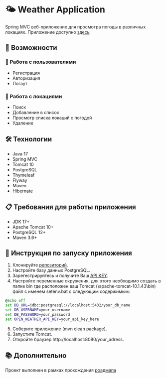# 🌤️ Weather Application
Spring MVC веб-приложение для просмотра погоды в различных локациях.
Приложение доступно [здесь](http://5.188.29.53:8080/)

## 🚀 Возможности

### 👥 Работа с пользователями
-  Регистрация
-  Авторизация
-  Логаут

### 📍 Работа с локациями
- Поиск
- Добавление в список
- Просмотр списка локаций с погодой
- Удаление

## 🛠 Технологии
- Java 17
- Spring MVC
- Tomcat 10
- PostgreSQL
- Thymeleaf
- Flyway
- Maven
- Hibernate


## 📋 Требования для работы приложения
- JDK 17+
- Apache Tomcat 10+
- PostgreSQL 12+
- Maven 3.6+


## 🚀 Инструкция по запуску приложения
1. Клонируйте [репозиторий](https://github.com/ProgWrite/Weather.git).
2. Настройте базу данных PostgreSQL.
3. Зарегестрируйтесь и получите Ваш [API KEY](https://openweathermap.org/).
4. Настройте переменные окружения, для этого необходимо создать в папке bin где расположен ваш Tomcat (\apache-tomcat-10.1.43\bin) файл c именем setenv.bat с следующим содержимым:
```bat
@echo off
set DB_URL=jdbc:postgresql://localhost:5432/your_db_name
set DB_USERNAME=your_username
set DB_PASSWORD=your_password
set OPEN_WEATHER_API_KEY=your_api_key_here
```
5. Соберите приложение (mvn clean package).
6. Запустите Tomcat.
7. Откройте браузер http://localhost:8080/your_adress.

## 📚 Дополнительно
Проект выполнен в рамках прохождения [роадмапа](https://zhukovsd.github.io/java-backend-learning-course/projects/weather-viewer/)
